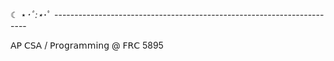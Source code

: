 ☾ ⋆*･ﾟ:⋆*･ﾟ ----------------------------------------------------------------------- 

𝖠𝖯 𝖢𝖲𝖠 / 𝖯𝗋𝗈𝗀𝗋𝖺𝗆𝗆𝗂𝗇𝗀 @ 𝖥𝖱𝖢 5895
